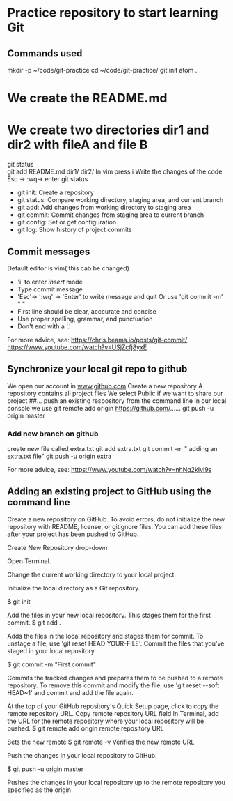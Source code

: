# Practice repository to start learning Git

## Commands used
 mkdir -p ~/code/git-practice
 cd ~/code/git-practice/
 git init
 atom .

 # We create the README.md
 # We create two directories dir1 and dir2 with fileA and file B
 git status  
 git add README.md dir1/ dir2/
In vim press i
Write the changes of the code
Esc -> :wq-> enter
 git status

- git init: Create a repository
- git status: Compare working directory, staging area,  and
current branch  
- git add: Add changes from working directory to staging area
- git commit: Commit changes from staging area to current branch
- git config: Set or get configuration
- git log: Show history of project commits
## Commit messages

Default editor is vim( this cab be changed)
- 'i' to enter *insert* mode
- Type commit message
- 'Esc'-> ':wq' -> 'Enter' to write message and quit
Or use 'git commit -m' " <Message>"
- First line should be clear, acccurate and concise
- Use proper spelling, grammar, and punctuation
- Don't end with a '.'

For more advice, see: https://chris.beams.io/posts/git-commit/
                      https://www.youtube.com/watch?v=USjZcfj8yxE


## Synchronize your local git repo to github

We open our account in www.github.com
Create a new repository
A repository contains all project files
We select Public if we want to share our project
##... push an existing respository from the command line
In our  local console we use
git remote add origin https://github.com/......
git push -u origin master

### Add new branch on github
create new file called extra.txt
git add extra.txt
git commit -m " adding an extra.txt file"
git push -u origin extra


For more advice, see: https://www.youtube.com/watch?v=nhNq2kIvi9s



## Adding an existing project to GitHub using the command line

Create a new repository on GitHub. To avoid errors, do not initialize the new repository with README, license, or gitignore files. You can add these files after your project has been pushed to GitHub.

Create New Repository drop-down

Open Terminal.

Change the current working directory to your local project.

Initialize the local directory as a Git repository.

$ git init

Add the files in your new local repository. This stages them for the first commit.
$ git add .

 Adds the files in the local repository and stages them for commit. To unstage a file, use 'git reset HEAD YOUR-FILE'.
Commit the files that you've staged in your local repository.

$ git commit -m "First commit"

 Commits the tracked changes and prepares them to be pushed to a remote repository. To remove this commit and modify the file, use 'git reset --soft HEAD~1' and commit and add the file again.
 
At the top of your GitHub repository's Quick Setup page, click  to copy the remote repository URL.
Copy remote repository URL field
In Terminal, add the URL for the remote repository where your local repository will be pushed.
$ git remote add origin remote repository URL

 Sets the new remote
$ git remote -v
Verifies the new remote URL

Push the changes in your local repository to GitHub.

$ git push -u origin master

 Pushes the changes in your local repository up to the remote repository you specified as the origin

